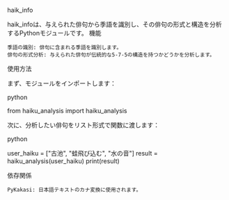 haik_info

haik_infoは、与えられた俳句から季語を識別し、その俳句の形式と構造を分析するPythonモジュールです。
機能

    季語の識別: 俳句に含まれる季語を識別します。
    俳句の形式分析: 与えられた俳句が伝統的な5-7-5の構造を持つかどうかを分析します。
    
使用方法

まず、モジュールをインポートします：

python

from haiku_analysis import haiku_analysis

次に、分析したい俳句をリスト形式で関数に渡します：

python

user_haiku = ["古池", "蛙飛び込む", "水の音"]
result = haiku_analysis(user_haiku)
print(result)

依存関係

    PyKakasi: 日本語テキストのカナ変換に使用されます。